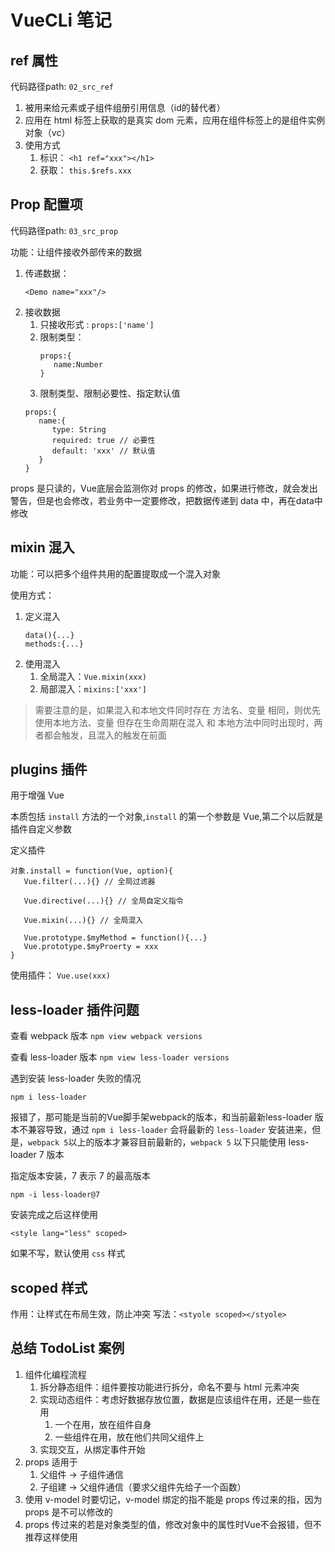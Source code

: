 # VueCLi 笔记

## ref 属性

代码路径path: `02_src_ref`

1. 被用来给元素或子组件组册引用信息（id的替代者）
2. 应用在 html 标签上获取的是真实 dom 元素，应用在组件标签上的是组件实例对象（vc）
3. 使用方式
   1. 标识： `<h1 ref="xxx"></h1>`
   2. 获取： `this.$refs.xxx`


## Prop 配置项 

代码路径path: `03_src_prop`

功能：让组件接收外部传来的数据

1. 传递数据：
   ```
   <Demo name="xxx"/>
   ```
2. 接收数据
   1. 只接收形式 : `props:['name']`
   2. 限制类型：
      ```
      props:{
         name:Number
      }
      ```
   3. 限制类型、限制必要性、指定默认值
   ```
   props:{
      name:{
         type: String
         required: true // 必要性
         default: 'xxx' // 默认值
      }
   }
   ```
props 是只读的，Vue底层会监测你对 props 的修改，如果进行修改，就会发出警告，但是也会修改，若业务中一定要修改，把数据传递到 data 中，再在data中修改

## mixin 混入

功能：可以把多个组件共用的配置提取成一个混入对象

使用方式：
1. 定义混入
   ```
   data(){...}
   methods:{...}
   ```
2. 使用混入
   1. 全局混入：`Vue.mixin(xxx)`
   2. 局部混入：`mixins:['xxx']`

> 需要注意的是，如果混入和本地文件同时存在 方法名、变量 相同，则优先使用本地方法、变量
> 但存在生命周期在混入 和 本地方法中同时出现时，两者都会触发，且混入的触发在前面

## plugins 插件

用于增强 Vue

本质包括 `install` 方法的一个对象,`install` 的第一个参数是 Vue,第二个以后就是插件自定义参数

定义插件
```
对象.install = function(Vue, option){
   Vue.filter(...){} // 全局过滤器

   Vue.directive(...){} // 全局自定义指令

   Vue.mixin(...){} // 全局混入

   Vue.prototype.$myMethod = function(){...}
   Vue.prototype.$myProerty = xxx
}
```

使用插件： `Vue.use(xxx)`


## less-loader 插件问题

查看 webpack 版本 `npm view webpack versions`

查看 less-loader 版本 `npm view less-loader versions`

遇到安装 less-loader 失败的情况
```
npm i less-loader
```
报错了，那可能是当前的Vue脚手架webpack的版本，和当前最新less-loader 版本不兼容导致，通过 `npm i less-loader` 会将最新的 `less-loader` 安装进来，但是，`webpack 5`以上的版本才兼容目前最新的，`webpack 5` 以下只能使用 less-loader 7 版本


指定版本安装，7 表示 7 的最高版本
```
npm -i less-loader@7
```

安装完成之后这样使用
```
<style lang="less" scoped>
```
如果不写，默认使用 `css` 样式

## scoped 样式

作用：让样式在布局生效，防止冲突
写法：`<styole scoped></styole>`


## 总结 TodoList 案例

1. 组件化编程流程
   1. 拆分静态组件：组件要按功能进行拆分，命名不要与 html 元素冲突
   2. 实现动态组件：考虑好数据存放位置，数据是应该组件在用，还是一些在用
      1. 一个在用，放在组件自身
      2. 一些组件在用，放在他们共同父组件上
   3. 实现交互，从绑定事件开始
2. props 适用于
   1. 父组件 -> 子组件通信
   2. 子组建 -> 父组件通信（要求父组件先给子一个函数）
3. 使用 v-model 时要切记，v-model 绑定的指不能是 props 传过来的指，因为 props 是不可以修改的
4. props 传过来的若是对象类型的值，修改对象中的属性时Vue不会报错，但不推荐这样使用